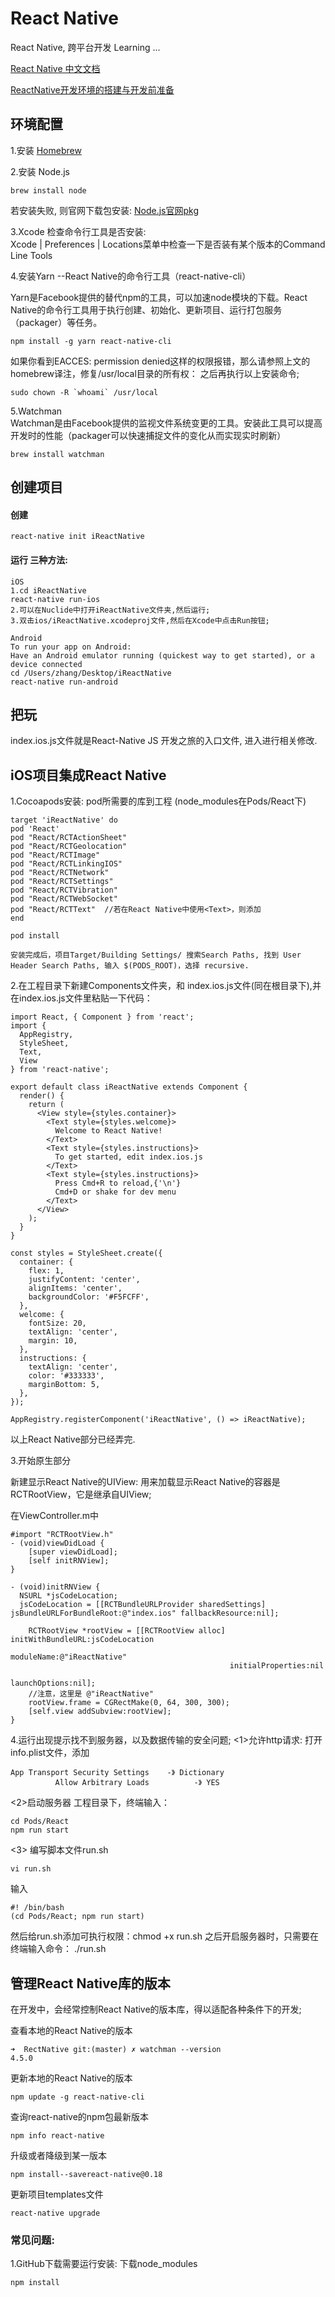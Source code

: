 # React Native
React Native, 跨平台开发 Learning ...

[React Native 中文文档](http://reactnative.cn/docs/0.38/getting-started.html)

[ReactNative开发环境的搭建与开发前准备](http://www.toutiao.com/i6367453680316187137/?tt_from=mobile_qq&utm_campaign=client_share&app=news_article&utm_source=mobile_qq&iid=6703553715&utm_medium=toutiao_ios)

## 环境配置

1.安装 [Homebrew](http://brew.sh)

2.安装 Node.js

	brew install node 
若安装失败, 则官网下载包安装: [Node.js官网pkg](https://nodejs.org/en)  

3.Xcode 检查命令行工具是否安装:  
Xcode | Preferences | Locations菜单中检查一下是否装有某个版本的Command Line Tools 

4.安装Yarn --React Native的命令行工具（react-native-cli）

Yarn是Facebook提供的替代npm的工具，可以加速node模块的下载。React Native的命令行工具用于执行创建、初始化、更新项目、运行打包服务（packager）等任务。

	npm install -g yarn react-native-cli

如果你看到EACCES: permission denied这样的权限报错，那么请参照上文的homebrew译注，修复/usr/local目录的所有权： 之后再执行以上安装命令;

	sudo chown -R `whoami` /usr/local

5.Watchman  
Watchman是由Facebook提供的监视文件系统变更的工具。安装此工具可以提高开发时的性能（packager可以快速捕捉文件的变化从而实现实时刷新）

	brew install watchman

## 创建项目
#### 创建
	react-native init iReactNative
	
#### 运行  三种方法:
	iOS
	1.cd iReactNative
	react-native run-ios
	2.可以在Nuclide中打开iReactNative文件夹,然后运行;
	3.双击ios/iReactNative.xcodeproj文件,然后在Xcode中点击Run按钮;
	
	Android
	To run your app on Android:
	Have an Android emulator running (quickest way to get started), or a device connected
	cd /Users/zhang/Desktop/iReactNative
	react-native run-android

## 把玩
index.ios.js文件就是React-Native JS 开发之旅的入口文件, 进入进行相关修改.


	
## iOS项目集成React Native
1.Cocoapods安装:  pod所需要的库到工程 (node_modules在Pods/React下)

	target 'iReactNative' do
	pod 'React'
	pod "React/RCTActionSheet"  
	pod "React/RCTGeolocation"  
	pod "React/RCTImage"  
	pod "React/RCTLinkingIOS"  
	pod "React/RCTNetwork"  
	pod "React/RCTSettings"  
	pod "React/RCTVibration"  
	pod "React/RCTWebSocket"  
	pod "React/RCTText"  //若在React Native中使用<Text>，则添加
	end

	pod install
	
	安装完成后，项目Target/Building Settings/ 搜索Search Paths, 找到 User Header Search Paths, 输入 $(PODS_ROOT)，选择 recursive.
		
2.在工程目录下新建Components文件夹，和 index.ios.js文件(同在根目录下),并在index.ios.js文件里粘贴一下代码：

	import React, { Component } from 'react';
	import {
	  AppRegistry,
	  StyleSheet,
	  Text,
	  View
	} from 'react-native';
	
	export default class iReactNative extends Component {
	  render() {
	    return (
	      <View style={styles.container}>
	        <Text style={styles.welcome}>
	          Welcome to React Native!
	        </Text>
	        <Text style={styles.instructions}>
	          To get started, edit index.ios.js
	        </Text>
	        <Text style={styles.instructions}>
	          Press Cmd+R to reload,{'\n'}
	          Cmd+D or shake for dev menu
	        </Text>
	      </View>
	    );
	  }
	}
	
	const styles = StyleSheet.create({
	  container: {
	    flex: 1,
	    justifyContent: 'center',
	    alignItems: 'center',
	    backgroundColor: '#F5FCFF',
	  },
	  welcome: {
	    fontSize: 20,
	    textAlign: 'center',
	    margin: 10,
	  },
	  instructions: {
	    textAlign: 'center',
	    color: '#333333',
	    marginBottom: 5,
	  },
	});
	
	AppRegistry.registerComponent('iReactNative', () => iReactNative);

以上React Native部分已经弄完.

3.开始原生部分

新建显示React Native的UIView:
用来加载显示React Native的容器是 RCTRootView，它是继承自UIView;
	
在ViewController.m中

    #import "RCTRootView.h"  
	- (void)viewDidLoad {
	    [super viewDidLoad];
	    [self initRNView];
	}
	
	- (void)initRNView {
	  NSURL *jsCodeLocation;
	  jsCodeLocation = [[RCTBundleURLProvider sharedSettings] jsBundleURLForBundleRoot:@"index.ios" fallbackResource:nil];
	  
	    RCTRootView *rootView = [[RCTRootView alloc] initWithBundleURL:jsCodeLocation
	                                                        moduleName:@"iReactNative"
	                                                 initialProperties:nil
	                                                     launchOptions:nil];
	    //注意，这里是 @"iReactNative"
	    rootView.frame = CGRectMake(0, 64, 300, 300);
	    [self.view addSubview:rootView];
	}
	
4.运行出现提示找不到服务器，以及数据传输的安全问题;
<1>允许http请求: 打开info.plist文件，添加

	App Transport Security Settings    -》 Dictionary
	          Allow Arbitrary Loads          -》 YES

<2>启动服务器
工程目录下，终端输入：

    cd Pods/React
    npm run start
    
<3> 编写脚本文件run.sh 

    vi run.sh  

输入

    #! /bin/bash  
    (cd Pods/React; npm run start)  
    
然后给run.sh添加可执行权限：chmod +x run.sh
之后开启服务器时，只需要在终端输入命令： ./run.sh


	
## 管理React Native库的版本
在开发中，会经常控制React Native的版本库，得以适配各种条件下的开发;

查看本地的React Native的版本

	➜  RectNative git:(master) ✗ watchman --version
	4.5.0

更新本地的React Native的版本

	npm update -g react-native-cli

查询react-native的npm包最新版本

	npm info react-native

升级或者降级到某一版本

	npm install--savereact-native@0.18

更新项目templates文件

    react-native upgrade



### 常见问题: 
1.GitHub下载需要运行安装: 下载node_modules

	npm install   

